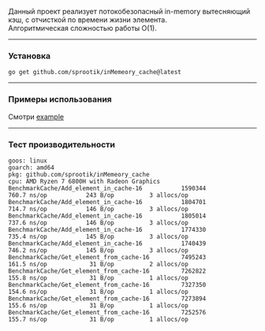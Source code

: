 Данный проект реализует потокобезопасный in-memory вытесняющий кэш, с отчисткой по времени жизни элемента.  
Алгоритмическая сложностью работы O(1).

*** 
### Установка  
```
go get github.com/sprootik/inMemeory_cache@latest
```
***
### Примеры использования
Смотри [example](./examples/main.go)
***
### Тест производительности  

```
goos: linux
goarch: amd64
pkg: github.com/sprootik/inMemeory_cache
cpu: AMD Ryzen 7 6800H with Radeon Graphics         
BenchmarkCache/Add_element_in_cache-16           1590344               760.7 ns/op           243 B/op          3 allocs/op
BenchmarkCache/Add_element_in_cache-16           1804701               714.7 ns/op           146 B/op          3 allocs/op
BenchmarkCache/Add_element_in_cache-16           1805014               737.6 ns/op           146 B/op          3 allocs/op
BenchmarkCache/Add_element_in_cache-16           1774330               735.4 ns/op           145 B/op          3 allocs/op
BenchmarkCache/Add_element_in_cache-16           1740439               746.2 ns/op           145 B/op          3 allocs/op
BenchmarkCache/Get_element_from_cache-16         7495243               161.5 ns/op            31 B/op          2 allocs/op
BenchmarkCache/Get_element_from_cache-16         7262822               155.8 ns/op            31 B/op          1 allocs/op
BenchmarkCache/Get_element_from_cache-16         7327350               154.6 ns/op            31 B/op          1 allocs/op
BenchmarkCache/Get_element_from_cache-16         7273894               155.6 ns/op            31 B/op          1 allocs/op
BenchmarkCache/Get_element_from_cache-16         7252576               155.7 ns/op            31 B/op          1 allocs/op
```
